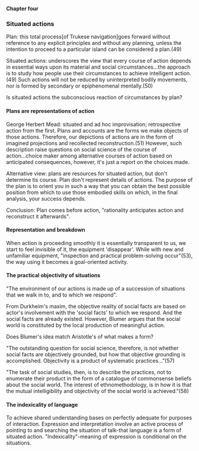 **Chapter four**

### Situated actions

Plan: this total process[of Trukese navigation]goes forward without reference to any explicit principles and without any planning, unless the intention to proceed to a particular island can be considered a plan.(49)

Situated actions: underscores the view that every course of action depends in essential ways upon its material and social circumstances...the approach is to study how people use their circumstances to achieve intelligent action.(49)
Such actions will not be reduced by uninterpreted bodily movements, nor is formed by secondary or epiphenomenal mentally.(50)

Is situated actions the subconscious reaction of circumstances by plan?

#### Plans are representations of action

George Herbert Mead: situated and ad hoc improvisation; retrospective action from the first. Plans and accounts are the forms we make objects of those actions. Therefore, our depictions of actions are in the form of imagined projections and recollected reconstruction.(51) However, such description raise questions on social science of the course of action...choice maker among alternative courses of action based on anticipated consequences, however, it's just a report on the choices made.

Alternative view: plans are resources for situated action, but don't determine tis course. Plan don't represent details of actions. The purpose of the plan is to orient you in such a way that you can obtain the best possible position from which to use those embodied skills on which, in the final analysis, your success depends.

Conclusion: Plan comes before action, "rationality anticipates action and reconstruct it afterwards".

#### Representation and breakdown

When action is proceeding smoothly it is essentially transparent to us, we start to feel invisible of it, the equipment 'disappear'. While with new and unfamiliar equipment, "inspection and practical problem-solving occur"(53), the way using it becomes a goal-oriented activity.

#### The practical objectivity of situations

"The environment of our actions is made up of a succession of situations that we walk in to, and to which we respond".

From Durkheim's maxim, the objective reality of social facts are based on actor's involvement with the 'social facts' to which we respond. And the social facts are already existed. However, Blumer argues that the social world is constituted by the local production of meaningful action.

Does Blumer's idea match Aristotle's of what makes a form?

"The outstanding question for social science, therefore, is not whether social facts are objectively grounded, but how that objective grounding is accomplished. Objectivity is a product of systematic practices..."(57)

"The task of social studies, then, is to describe the practices, not to enumerate their product in the form of a catalogue of commonsense beliefs about the social world. The interest of ethnomethodology, is in how it is that the mutual intelligibility and objectivity of the social world is achieved."(58)

#### The indexicality of language

To achieve shared understanding bases on perfectly adequate for purposes of interaction. Expression and interpretation involve an active process of pointing to and searching the situation of talk-that language is a form of situated action. "Indexicality"-meaning of expression is conditional on the situations.
